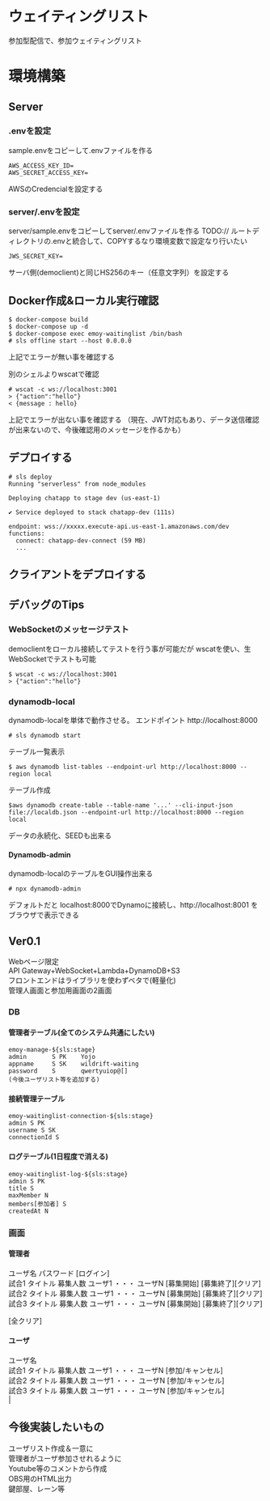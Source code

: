 # ウェイティングリスト  
参加型配信で、参加ウェイティングリスト


# 環境構築  
## Server  
### .envを設定
sample.envをコピーして.envファイルを作る

```
AWS_ACCESS_KEY_ID=
AWS_SECRET_ACCESS_KEY=
```

AWSのCredencialを設定する

### server/.envを設定
server/sample.envをコピーしてserver/.envファイルを作る
TODO:// ルートディレクトリの.envと統合して、COPYするなり環境変数で設定なり行いたい

```
JWS_SECRET_KEY=
```

サーバ側(democlient)と同じHS256のキー（任意文字列）を設定する


## Docker作成&ローカル実行確認
```
$ docker-compose build
$ docker-compose up -d
$ docker-compose exec emoy-waitinglist /bin/bash
# sls offline start --host 0.0.0.0
```

上記でエラーが無い事を確認する

別のシェルよりwscatで確認

```
# wscat -c ws://localhost:3001
> {"action":"hello"}
< {message : hello}
```

上記でエラーが出ない事を確認する
（現在、JWT対応もあり、データ送信確認が出来ないので、今後確認用のメッセージを作るかも）




## デプロイする

```
# sls deploy
Running "serverless" from node_modules

Deploying chatapp to stage dev (us-east-1)

✔ Service deployed to stack chatapp-dev (111s)

endpoint: wss://xxxxx.execute-api.us-east-1.amazonaws.com/dev
functions:
  connect: chatapp-dev-connect (59 MB)
  ...
```

## クライアントをデプロイする



## デバッグのTips

### WebSocketのメッセージテスト
democlientをローカル接続してテストを行う事が可能だが
wscatを使い、生WebSocketでテストも可能

```
$ wscat -c ws://localhost:3001
> {"action":"hello"}
```

### dynamodb-local
dynamodb-localを単体で動作させる。 エンドポイント http://localhost:8000
```
# sls dynamodb start
```

テーブル一覧表示
```
$ aws dynamodb list-tables --endpoint-url http://localhost:8000 --region local
```

テーブル作成
```
$aws dynamodb create-table --table-name '...' --cli-input-json file://localdb.json --endpoint-url http://localhost:8000 --region local
```

データの永続化、SEEDも出来る


#### Dynamodb-admin
dynamodb-localのテーブルをGUI操作出来る
```
# npx dynamodb-admin
```
デフォルトだと localhost:8000でDynamoに接続し、http://localhost:8001 をブラウザで表示できる
  




## Ver0.1  
Webページ限定  
API Gateway+WebSocket+Lambda+DynamoDB+S3  
フロントエンドはライブラリを使わずベタで(軽量化)  
管理人画面と参加用画面の2画面  
  
  
### DB      
#### 管理者テーブル(全てのシステム共通にしたい)  
```
emoy-manage-${sls:stage}  
admin       S PK    Yojo  
appname     S SK    wildrift-waiting  
password    S       qwertyuiop@[]  
(今後ユーザリスト等を追加する)
```
  
#### 接続管理テーブル  
```
emoy-waitinglist-connection-${sls:stage}  
admin S PK  
username S SK  
connectionId S    
```
  
#### ログテーブル(1日程度で消える)  
```
emoy-waitinglist-log-${sls:stage}  
admin S PK  
title S    
maxMember N  
members[参加者] S
createdAt N    
```

### 画面  
#### 管理者  
ユーザ名   パスワード    [ログイン]  
試合1  タイトル  募集人数   ユーザ1 ・・・ ユーザN   [募集開始] [募集終了][クリア]  
試合2  タイトル  募集人数   ユーザ1 ・・・ ユーザN   [募集開始] [募集終了][クリア]  
試合3  タイトル  募集人数   ユーザ1 ・・・ ユーザN   [募集開始] [募集終了][クリア]  

[全クリア]  


#### ユーザ
ユーザ名  
試合1  タイトル  募集人数   ユーザ1 ・・・ ユーザN   [参加/キャンセル]  
試合2  タイトル  募集人数   ユーザ1 ・・・ ユーザN   [参加/キャンセル]  
試合3  タイトル  募集人数   ユーザ1 ・・・ ユーザN   [参加/キャンセル]  
|
  
## 今後実装したいもの  
ユーザリスト作成＆一意に  
管理者がユーザ参加させれるように  
Youtube等のコメントから作成  
OBS用のHTML出力  
鍵部屋、レーン等  
  

